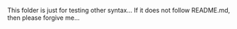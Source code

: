 This folder is just for testing other syntax... If it does not follow README.md, then please forgive me...
